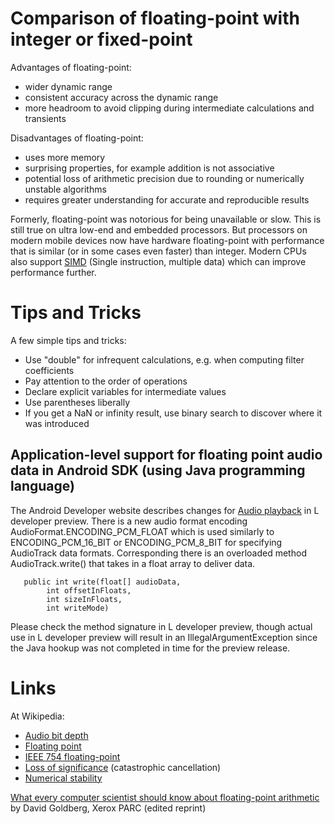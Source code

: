 # Comparison of floating-point with integer or fixed-point #

Advantages of floating-point:
  * wider dynamic range
  * consistent accuracy across the dynamic range
  * more headroom to avoid clipping during intermediate calculations and transients

Disadvantages of floating-point:
  * uses more memory
  * surprising properties, for example addition is not associative
  * potential loss of arithmetic precision due to rounding or numerically unstable algorithms
  * requires greater understanding for accurate and reproducible results

Formerly, floating-point was notorious for being unavailable or slow.
This is still true on ultra low-end and embedded processors.
But processors on modern mobile devices now have hardware
floating-point with performance that is similar (or in some cases
even faster) than integer.
Modern CPUs also support [SIMD](http://en.wikipedia.org/wiki/SIMD)
(Single instruction, multiple data) which can improve performance further.

# Tips and Tricks #

A few simple tips and tricks:
  * Use "double" for infrequent calculations, e.g. when computing filter coefficients
  * Pay attention to the order of operations
  * Declare explicit variables for intermediate values
  * Use parentheses liberally
  * If you get a NaN or infinity result, use binary search to discover where it was introduced

## Application-level support for floating point audio data in Android SDK (using Java programming language) ##

The Android Developer website describes changes for
[Audio playback](http://developer.android.com/preview/api-overview.html#Multimedia)
in L developer preview.  There is a new audio format encoding
AudioFormat.ENCODING\_PCM\_FLOAT which is used similarly to
ENCODING\_PCM\_16\_BIT or ENCODING\_PCM\_8\_BIT for specifying AudioTrack data
formats. Corresponding there is an overloaded method AudioTrack.write()
that takes in a float array to deliver data.

```
   public int write(float[] audioData,
        int offsetInFloats,
        int sizeInFloats,
        int writeMode)
```

Please check the method signature in L developer preview, though actual
use in L developer preview will result in an IllegalArgumentException
since the Java hookup was not completed in time for the preview release.

# Links #

At Wikipedia:
  * [Audio bit depth](http://en.wikipedia.org/wiki/Audio_bit_depth)
  * [Floating point](http://en.wikipedia.org/wiki/Floating_point)
  * [IEEE 754 floating-point](http://en.wikipedia.org/wiki/IEEE_floating_point)
  * [Loss of significance](http://en.wikipedia.org/wiki/Loss_of_significance) (catastrophic cancellation)
  * [Numerical stability](https://en.wikipedia.org/wiki/Numerical_stability)

[What every computer scientist should know about floating-point arithmetic](http://docs.oracle.com/cd/E19957-01/806-3568/ncg_goldberg.html)
by David Goldberg, Xerox PARC (edited reprint)